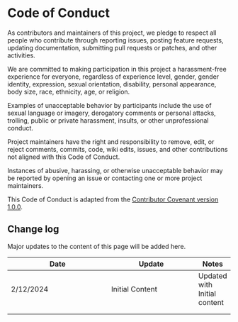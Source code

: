 # Code of Conduct

As contributors and maintainers of this project, we pledge to respect all people who contribute through reporting issues, posting feature requests, updating documentation, submitting pull requests or patches, and other activities.

We are committed to making participation in this project a harassment-free experience for everyone, regardless of experience level, gender, gender identity, expression, sexual orientation, disability, personal appearance, body size, race, ethnicity, age, or religion.

Examples of unacceptable behavior by participants include the use of sexual language or imagery, derogatory comments or personal attacks, trolling, public or private harassment, insults, or other unprofessional conduct.

Project maintainers have the right and responsibility to remove, edit, or reject comments, commits, code, wiki edits, issues, and other contributions not aligned with this Code of Conduct.

Instances of abusive, harassing, or otherwise unacceptable behavior may be reported by opening an issue or contacting one or more project maintainers.

This Code of Conduct is adapted from the [Contributor Covenant version 1.0.0](http://contributor-covenant.org/version/1/0/0).

## Change log

Major updates to the content of this page will be added here.

<table><thead><tr><th width="215">Date</th><th width="185">Update</th><th>Notes</th></tr></thead><tbody><tr><td>2/12/2024</td><td>Initial Content</td><td>Updated with Initial content</td></tr><tr><td></td><td></td><td></td></tr><tr><td></td><td></td><td></td></tr></tbody></table>
